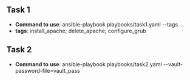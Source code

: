 ## Task 1   
* **Command to use**: ansible-playbook playbooks/task1.yaml --tags ...  
* **tags**: install_apache; delete_apache; configure_grub

## Task 2  
* **Command to use**: ansible-playbook playbooks/task2.yaml --vault-password-file=vault_pass  
